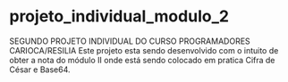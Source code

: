 # projeto_individual_modulo_2
 SEGUNDO PROJETO INDIVIDUAL DO CURSO PROGRAMADORES CARIOCA/RESILIA
 Este projeto esta sendo desenvolvido com o intuito de obter a nota do módulo II
 onde está sendo colocado em pratica Cifra de César e Base64.
